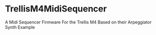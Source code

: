 # TrellisM4MidiSequencer
A Midi Sequencer Firmware For the Trellis M4 Based on their Arpeggiator Synth Example
